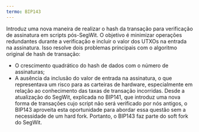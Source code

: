 ```yaml
---
termo: BIP143
---
```


Introduz uma nova maneira de realizar o hash da transação para verificação de assinatura em scripts pós-SegWit. O objetivo é minimizar operações redundantes durante a verificação e incluir o valor dos UTXOs na entrada na assinatura. Isso resolve dois problemas principais com o algoritmo original de hash de transação:
* O crescimento quadrático do hash de dados com o número de assinaturas;
* A ausência da inclusão do valor de entrada na assinatura, o que representava um risco para as carteiras de hardware, especialmente em relação ao conhecimento das taxas de transação incorridas.
Desde a atualização do SegWit, explicada no BIP141, que introduz uma nova forma de transações cujo script não será verificado por nós antigos, o BIP143 aproveita esta oportunidade para abordar essa questão sem a necessidade de um hard fork. Portanto, o BIP143 faz parte do soft fork do SegWit.